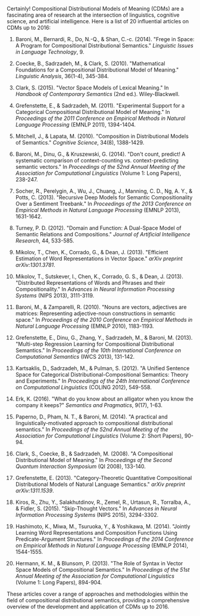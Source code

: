 Certainly! Compositional Distributional Models of Meaning (CDMs) are a fascinating area of research at the intersection of linguistics, cognitive science, and artificial intelligence. Here is a list of 20 influential articles on CDMs up to 2016:

1. Baroni, M., Bernardi, R., Do, N.-Q., & Shan, C.-c. (2014). "Frege in Space: A Program for Compositional Distributional Semantics." *Linguistic Issues in Language Technology*, 9.

2. Coecke, B., Sadrzadeh, M., & Clark, S. (2010). "Mathematical Foundations for a Compositional Distributional Model of Meaning." *Linguistic Analysis*, 36(1-4), 345-384.

3. Clark, S. (2015). "Vector Space Models of Lexical Meaning." In *Handbook of Contemporary Semantics* (2nd ed.). Wiley-Blackwell.

4. Grefenstette, E., & Sadrzadeh, M. (2011). "Experimental Support for a Categorical Compositional Distributional Model of Meaning." In *Proceedings of the 2011 Conference on Empirical Methods in Natural Language Processing* (EMNLP 2011), 1394-1404.

5. Mitchell, J., & Lapata, M. (2010). "Composition in Distributional Models of Semantics." *Cognitive Science*, 34(8), 1388-1429.

6. Baroni, M., Dinu, G., & Kruszewski, G. (2014). "Don't count, predict! A systematic comparison of context-counting vs. context-predicting semantic vectors." In *Proceedings of the 52nd Annual Meeting of the Association for Computational Linguistics* (Volume 1: Long Papers), 238-247.

7. Socher, R., Perelygin, A., Wu, J., Chuang, J., Manning, C. D., Ng, A. Y., & Potts, C. (2013). "Recursive Deep Models for Semantic Compositionality Over a Sentiment Treebank." In *Proceedings of the 2013 Conference on Empirical Methods in Natural Language Processing* (EMNLP 2013), 1631-1642.

8. Turney, P. D. (2012). "Domain and Function: A Dual-Space Model of Semantic Relations and Compositions." *Journal of Artificial Intelligence Research*, 44, 533-585.

9. Mikolov, T., Chen, K., Corrado, G., & Dean, J. (2013). "Efficient Estimation of Word Representations in Vector Space." *arXiv preprint arXiv:1301.3781*.

10. Mikolov, T., Sutskever, I., Chen, K., Corrado, G. S., & Dean, J. (2013). "Distributed Representations of Words and Phrases and their Compositionality." In *Advances in Neural Information Processing Systems* (NIPS 2013), 3111-3119.

11. Baroni, M., & Zamparelli, R. (2010). "Nouns are vectors, adjectives are matrices: Representing adjective-noun constructions in semantic space." In *Proceedings of the 2010 Conference on Empirical Methods in Natural Language Processing* (EMNLP 2010), 1183-1193.

12. Grefenstette, E., Dinu, G., Zhang, Y., Sadrzadeh, M., & Baroni, M. (2013). "Multi-step Regression Learning for Compositional Distributional Semantics." In *Proceedings of the 10th International Conference on Computational Semantics* (IWCS 2013), 131-142.

13. Kartsaklis, D., Sadrzadeh, M., & Pulman, S. (2012). "A Unified Sentence Space for Categorical Distributional-Compositional Semantics: Theory and Experiments." In *Proceedings of the 24th International Conference on Computational Linguistics* (COLING 2012), 549-558.

14. Erk, K. (2016). "What do you know about an alligator when you know the company it keeps?" *Semantics and Pragmatics*, 9(17), 1-63.

15. Paperno, D., Pham, N. T., & Baroni, M. (2014). "A practical and linguistically-motivated approach to compositional distributional semantics." In *Proceedings of the 52nd Annual Meeting of the Association for Computational Linguistics* (Volume 2: Short Papers), 90-94.

16. Clark, S., Coecke, B., & Sadrzadeh, M. (2008). "A Compositional Distributional Model of Meaning." In *Proceedings of the Second Quantum Interaction Symposium* (QI 2008), 133-140.

17. Grefenstette, E. (2013). "Category-Theoretic Quantitative Compositional Distributional Models of Natural Language Semantics." *arXiv preprint arXiv:1311.1539*.

18. Kiros, R., Zhu, Y., Salakhutdinov, R., Zemel, R., Urtasun, R., Torralba, A., & Fidler, S. (2015). "Skip-Thought Vectors." In *Advances in Neural Information Processing Systems* (NIPS 2015), 3294-3302.

19. Hashimoto, K., Miwa, M., Tsuruoka, Y., & Yoshikawa, M. (2014). "Jointly Learning Word Representations and Composition Functions Using Predicate-Argument Structures." In *Proceedings of the 2014 Conference on Empirical Methods in Natural Language Processing* (EMNLP 2014), 1544-1555.

20. Hermann, K. M., & Blunsom, P. (2013). "The Role of Syntax in Vector Space Models of Compositional Semantics." In *Proceedings of the 51st Annual Meeting of the Association for Computational Linguistics* (Volume 1: Long Papers), 894-904.

These articles cover a range of approaches and methodologies within the field of compositional distributional semantics, providing a comprehensive overview of the development and application of CDMs up to 2016.